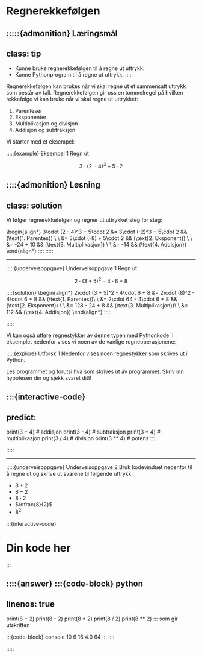 # Regnerekkefølgen

:::::{admonition} Læringsmål
---
class: tip
---
* Kunne bruke regnerekkefølgen til å regne ut uttrykk.
* Kunne Pythonprogram til å regne ut uttrykk. 
:::::


Regnerekkefølgen kan brukes når vi skal regne ut et sammensatt uttrykk som består av tall. Regnerekkefølgen gir oss en tommelregel på hvilken rekkefølge vi kan bruke når vi skal regne ut uttrykket:

1. Parenteser
2. Eksponenter
3. Multiplikasjon og divisjon
4. Addisjon og subtraksjon


Vi starter med et eksempel:

:::::{example} Eksempel 1
Regn ut 

$$
3\cdot (2 - 4)^3 + 5\cdot 2
$$

::::{admonition} Løsning
---
class: solution
---
Vi følger regnerekkefølgen og regner ut uttrykket steg for steg:

\begin{align*}
    3\cdot (2 - 4)^3 + 5\cdot 2 &= 3\cdot (-2)^3 + 5\cdot 2 && (\text{1. Parentes}) \\
    \\
    &= 3\cdot (-8) + 5\cdot 2 && (\text{2. Eksponent}) \\
    \\
    &= -24 + 10  && (\text{3. Multiplikasjon}) \\
    \\
    &= -14  && (\text{4. Addisjon})
\end{align*}
::::
:::::

---

:::::{underveisoppgave} Underveisoppgave 1
Regn ut

$$
2\cdot (3 + 5)^2 - 4\cdot 6 + 8
$$

::::{solution}
\begin{align*} 
    2\cdot (3 + 5)^2 - 4\cdot 6 + 8 &= 2\cdot (8)^2 - 4\cdot 6 + 8 && (\text{1. Parentes})\\
    \\
    &= 2\cdot 64 - 4\cdot 6 + 8 && (\text{2. Eksponent}) \\
    \\
    &= 128 - 24 + 8 && (\text{3. Multiplikasjon})\\
    \\
    &= 112 && (\text{4. Addisjon})
\end{align*}
::::

:::::

Vi kan også utføre regnestykker av denne typen med Pythonkode. I eksemplet nedenfor vises vi noen av de vanlige regneoperasjonene:

:::::{explore} Utforsk 1
Nedenfor vises noen regnestykker som skrives ut i Python. 

Les programmet og forutsi hva som skrives ut av programmet. Skriv inn hypotesen din og sjekk svaret ditt!

:::{interactive-code}
---
predict:
---
print(3 + 4) # addisjon
print(3 - 4) # subtraksjon
print(3 * 4) # multiplikasjon
print(3 / 4) # divisjon
print(3 ** 4) # potens
:::

:::::

---


:::::{underveisoppgave} Underveisoppgave 2
Bruk kodevinduet nedenfor til å regne ut og skrive ut svarene til følgende uttrykk:

* $8 + 2$
* $8 - 2$
* $8 \cdot 2$
* $\dfrac{8}{2}$
* $8^2$

:::{interactive-code}
# Din kode her

:::

::::{answer}
:::{code-block} python
---
linenos: true
---
print(8 + 2)
print(8 - 2)
print(8 * 2)
print(8 / 2)
print(8 ** 2)
:::
som gir utskriften

:::{code-block} console
10
6
16
4.0
64
:::
::::

:::::
